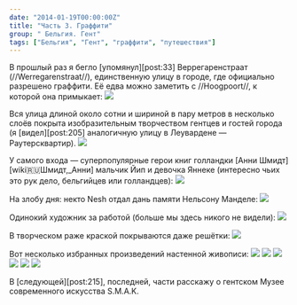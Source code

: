 ```yaml
---
date: "2014-01-19T00:00:00Z"
title: "Часть 3. Граффити"
group: " Бельгия. Гент"
tags: ["Бельгия", "Гент", "граффити", "путешествия"]
---
```


В прошлый раз я бегло [упомянул][post:33] Веррегаренстраат (//Werregarenstraat//), единственную улицу в городе, где официально разрешено граффити. Её едва можно заметить с //Hoogpoort//, к которой она примыкает:
![](img:1.bp.blogspot.com/-cc65Q2FxLmw/UtWFOf6QknI/AAAAAAAAbpc/a8OMqI3MTKM/s1600/dsc02797.picasaweb.jpg:a)

<!--more-->

Вся улица длиной около сотни и шириной в пару метров в несколько слоёв покрыта изобразительным творчеством гентцев и гостей города (я [видел][post:205] аналогичную улицу в Леувардене — Раутерсквартир).
![](img:3.bp.blogspot.com/-NlQ-8cRRCj0/UtWFPPm46CI/AAAAAAAAbqY/VVDArZmsiQs/s1600/dsc02799.picasaweb.jpg:a)

У самого входа — суперпопулярные герои книг голландки [Анни Шмидт][wiki:ru:Шмидт,_Анни] мальчик Йип и девочка Яннеке (интересно чьих это рук дело, бельгийцев или голландцев):
![](img:4.bp.blogspot.com/-qlS-nXpMhb4/UtWFTwjWG2I/AAAAAAAAbrU/L8XtsLD4KOI/s1600/dsc02816.picasaweb.jpg:a)

На злобу дня: некто Nesh отдал дань памяти Нельсону Манделе:
![](img:3.bp.blogspot.com/-e6KhET6eQZ8/UtWFPH7fJ2I/AAAAAAAAbp0/KEGBasO-d0I/s1600/dsc02800.picasaweb.jpg:a)

Одинокий художник за работой (больше мы здесь никого не видели):
![](img:3.bp.blogspot.com/-OmxXgD5n7a0/UtWFQvoIDcI/AAAAAAAAbqQ/HzP-6MA3X80/s1600/dsc02805.picasaweb.jpg:a)

В творческом раже краской покрываются даже решётки:
![](img:1.bp.blogspot.com/-c7t8B2akG28/UtWFSAcrjsI/AAAAAAAAbq0/dQgmCnLp6Dc/s1600/dsc02809.picasaweb.jpg:a)

Вот несколько избранных произведений настенной живописи:
![](img:3.bp.blogspot.com/-olWQcHESX74/UtWFPbybhiI/AAAAAAAAbp8/vUalV8b_7jo/s1600/dsc02801.picasaweb.jpg:a)
![](img:3.bp.blogspot.com/-QyIQ3oiMo8g/UtWFQzF0eTI/AAAAAAAAbqU/uiSeuuTRaYg/s1600/dsc02807.picasaweb.jpg:a)
![](img:2.bp.blogspot.com/-TElVN6TWfdA/UtWFREMtebI/AAAAAAAAbqk/fCbyjKuv6lo/s1600/dsc02808.picasaweb.jpg:a)
![](img:4.bp.blogspot.com/-ISoe3ReiInI/UtWFS2_lZfI/AAAAAAAAbq8/7pJ-CY8s3fY/s1600/dsc02812.picasaweb.jpg:a)
![](img:2.bp.blogspot.com/-XYGVqJKq7kM/UtWFS16zawI/AAAAAAAAbrE/VzxuK52TJSc/s1600/dsc02813.picasaweb.jpg:a)
![](img:4.bp.blogspot.com/-Ls7UJQu3sNg/UtWFTZVGyfI/AAAAAAAAbrM/ig7l7Ef-3ew/s1600/dsc02814.picasaweb.jpg:a)

В [следующей][post:215], последней, части расскажу о гентском Музее современного искусства S.M.A.K.
